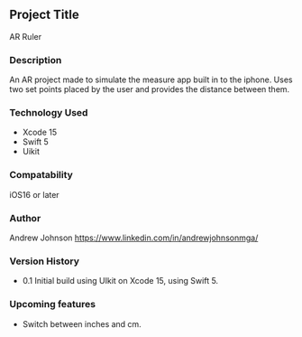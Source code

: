 ## Project Title
AR Ruler 

### Description
An AR project made to simulate the measure app built in to the iphone. Uses two set points placed by the user and provides the distance between them. 

### Technology Used
- Xcode 15
- Swift 5
- Uikit

### Compatability 
iOS16 or later

### Author
Andrew Johnson
https://www.linkedin.com/in/andrewjohnsonmga/


### Version History
- 0.1 
Initial build using UIkit on Xcode 15, using Swift 5. 

### Upcoming features
- Switch between inches and cm.


